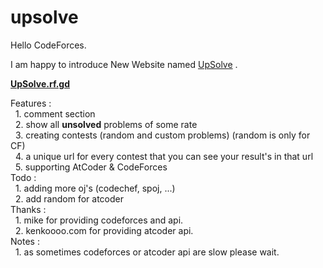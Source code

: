 # upsolve

Hello CodeForces.

I am happy to introduce New Website named [UpSolve](http://upsolve.rf.gd) .

**[UpSolve.rf.gd](http://upsolve.rf.gd)**

Features :  <br>
&nbsp; 1. comment section <br>
&nbsp; 2. show all **unsolved** problems of some rate <br>
&nbsp; 3. creating contests (random and custom problems) (random is only for CF) <br>
&nbsp; 4. a unique url for every contest that you can see your result's in that url <br>
&nbsp; 5. supporting AtCoder & CodeForces <br>
Todo :  <br>
&nbsp; 1. adding more oj's (codechef, spoj, ...) <br>
&nbsp; 2. add random for atcoder <br>
Thanks : <br>
&nbsp; 1. mike for providing codeforces and api. <br>
&nbsp; 2. kenkoooo.com for providing atcoder api. <br>
Notes : <br>
&nbsp; 1. as sometimes codeforces or atcoder api are slow please wait.
